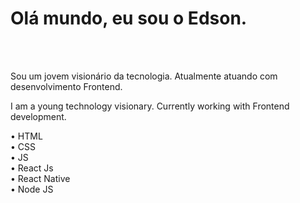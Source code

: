 <h1> Olá mundo, eu sou o Edson.</h1>
<br/>
<br/>
<p>
Sou um jovem visionário da tecnologia. 
Atualmente atuando com desenvolvimento Frontend.
 
I am a young technology visionary. Currently working with Frontend development.
 
• HTML </br>
• CSS </br>
• JS </br>
• React Js </br>
• React Native </br>
• Node JS </br>

</p>

